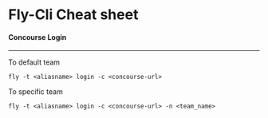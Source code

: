 # Fly-Cli Cheat sheet

#### Concourse Login

---

To default team

```fly -t <aliasname> login -c <concourse-url>```

To specific team

```fly -t <aliasname> login -c <concourse-url> -n <team_name>```
